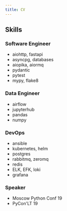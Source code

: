 ```yaml
---
title: CV
---
```


## Skills

### Software Engineer

- aiohttp, fastapi
- asyncpg, databases
- aiopika, aiormq
- pydantic
- pytest
- mypy, flake8

### Data Engineer

- airflow
- jupyterhub
- pandas
- numpy

### DevOps

- ansible
- kubernetes, helm
- postgres
- rabbitmq, zeromq
- redis
- ELK, EFK, loki
- grafana

### Speaker

- Moscow Python Conf 19
- PyCon'LT 19
